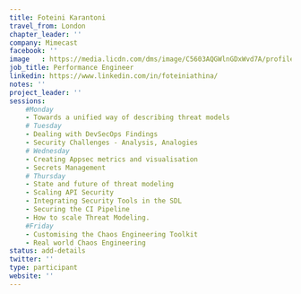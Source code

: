 ```yaml
---
title: Foteini Karantoni
travel_from: London
chapter_leader: ''
company: Mimecast
facebook: ''
image   : https://media.licdn.com/dms/image/C5603AQGWlnGDxWvd7A/profile-displayphoto-shrink_200_200/0?e=1564617600&v=beta&t=B8QT7fFyq6viTIvLR-annQEI8nAKYP6-e_AbT74FUng
job_title: Performance Engineer
linkedin: https://www.linkedin.com/in/foteiniathina/
notes: ''
project_leader: ''
sessions: 
    #Monday
    - Towards a unified way of describing threat models
    # Tuesday
    - Dealing with DevSecOps Findings
    - Security Challenges - Analysis, Analogies
    # Wednesday
    - Creating Appsec metrics and visualisation
    - Secrets Management
    # Thursday
    - State and future of threat modeling
    - Scaling API Security
    - Integrating Security Tools in the SDL
    - Securing the CI Pipeline
    - How to scale Threat Modeling.
    #Friday
    - Customising the Chaos Engineering Toolkit
    - Real world Chaos Engineering
status: add-details
twitter: ''
type: participant
website: ''
---
```


<!-- put more details about participant here -->

